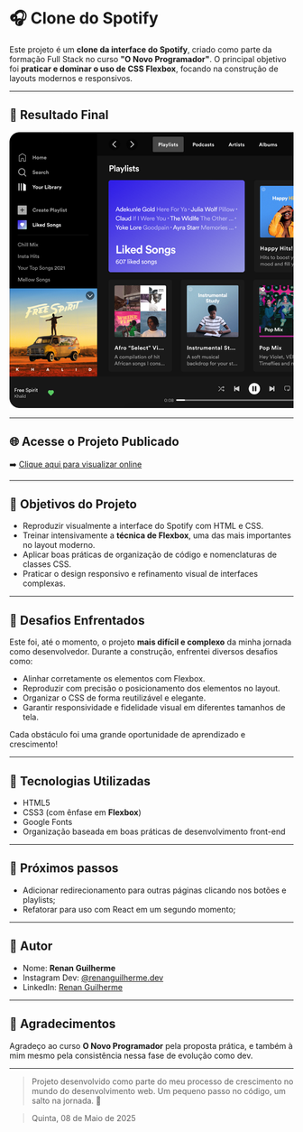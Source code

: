 # 🎧 Clone do Spotify

Este projeto é um **clone da interface do Spotify**, criado como parte da formação Full Stack no curso **"O Novo Programador"**. O principal objetivo foi **praticar e dominar o uso de CSS Flexbox**, focando na construção de layouts modernos e responsivos.

---

## 📸 Resultado Final

![Capa do Projeto](./src/assets/design/preview.png)

---

## 🌐 Acesse o Projeto Publicado

➡️ [Clique aqui para visualizar online](https://codebyneander.github.io/spotify-clone/)

---

## 🚀 Objetivos do Projeto

- Reproduzir visualmente a interface do Spotify com HTML e CSS.
- Treinar intensivamente a **técnica de Flexbox**, uma das mais importantes no layout moderno.
- Aplicar boas práticas de organização de código e nomenclaturas de classes CSS.
- Praticar o design responsivo e refinamento visual de interfaces complexas.

---

## 🧠 Desafios Enfrentados

Este foi, até o momento, o projeto **mais difícil e complexo** da minha jornada como desenvolvedor. Durante a construção, enfrentei diversos desafios como:

- Alinhar corretamente os elementos com Flexbox.
- Reproduzir com precisão o posicionamento dos elementos no layout.
- Organizar o CSS de forma reutilizável e elegante.
- Garantir responsividade e fidelidade visual em diferentes tamanhos de tela.

Cada obstáculo foi uma grande oportunidade de aprendizado e crescimento!

---

## 📂 Tecnologias Utilizadas

- HTML5
- CSS3 (com ênfase em **Flexbox**)
- Google Fonts
- Organização baseada em boas práticas de desenvolvimento front-end

---

## 🔄 Próximos passos

- Adicionar redirecionamento para outras páginas clicando nos botões e playlists;
- Refatorar para uso com React em um segundo momento;

---

## 👤 Autor

- Nome: **Renan Guilherme**
- Instagram Dev: [@renanguilherme.dev](https://instagram.com/renanguilherme.dev)
- LinkedIn: [Renan Guilherme](https://linkedin.com/in/renan-guilherme)

---

## 🙏 Agradecimentos

Agradeço ao curso **O Novo Programador** pela proposta prática, e também à mim mesmo pela consistência nessa fase de evolução como dev.

---

> Projeto desenvolvido como parte do meu processo de crescimento no mundo do desenvolvimento web. Um pequeno passo no código, um salto na jornada. 🚀

> Quinta, 08 de Maio de 2025
